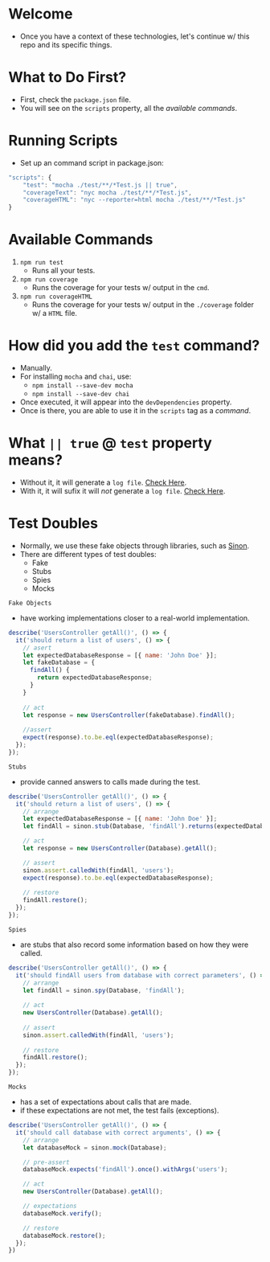 # Welcome
- Once you have a context of these technologies, let's continue w/ this repo and its specific things.

# What to Do First?
- First, check the `package.json` file.
- You will see on the `scripts` property, all the *available commands*.

# Running Scripts
- Set up an command script in package.json:
```javascript
"scripts": {
    "test": "mocha ./test/**/*Test.js || true",
    "coverageText": "nyc mocha ./test/**/*Test.js",
    "coverageHTML": "nyc --reporter=html mocha ./test/**/*Test.js"
}
```

# Available Commands
1. `npm run test`
    - Runs all your tests.
2. `npm run coverage`
    - Runs the coverage for your tests w/ output in the `cmd`.
2. `npm run coverageHTML`
    - Runs the coverage for your tests w/ output in the `./coverage` folder w/ a `HTML` file.


# How did you add the `test` command?
- Manually. 
- For installing `mocha` and `chai`, use:
    - `npm install --save-dev mocha`
    - `npm install --save-dev chai`
- Once executed, it will appear into the `devDependencies` property.
- Once is there, you are able to use it in the `scripts` tag as a *command*.

# What `|| true` @ `test` property means?
- Without it, it will generate a `log file`. [Check Here](https://user-images.githubusercontent.com/8363610/65988774-dac65300-e45e-11e9-887a-6af4ca1f0c63.png).
- With it, it will sufix it will *not* generate a `log file`. [Check Here](![image](https://user-images.githubusercontent.com/8363610/65989123-7657c380-e45f-11e9-9bf8-621024708bc1.png)).

# Test Doubles
- Normally, we use these fake objects through libraries, such as [Sinon](https://sinonjs.org/).
- There are different types of test doubles:
    - Fake
    - Stubs
    - Spies
    - Mocks

`Fake Objects`
- have working implementations closer to a real-world implementation.
```javascript
describe('UsersController getAll()', () => {
  it('should return a list of users', () => {
    // asert
    let expectedDatabaseResponse = [{ name: 'John Doe' }];
    let fakeDatabase = {
      findAll() {
        return expectedDatabaseResponse;
      }
    }
    
    // act
    let response = new UsersController(fakeDatabase).findAll();
    
    //assert
    expect(response).to.be.eql(expectedDatabaseResponse);
  });
});
```

`Stubs`
- provide canned answers to calls made during the test.
```javascript
describe('UsersController getAll()', () => {
  it('should return a list of users', () => {
    // arrange
    let expectedDatabaseResponse = [{ name: 'John Doe' }];
    let findAll = sinon.stub(Database, 'findAll').returns(expectedDatabaseResponse);

    // act
    let response = new UsersController(Database).getAll();

    // assert
    sinon.assert.calledWith(findAll, 'users');
    expect(response).to.be.eql(expectedDatabaseResponse);
    
    // restore
    findAll.restore();
  });
});
```

`Spies`
- are stubs that also record some information based on how they were called.
```javascript
describe('UsersController getAll()', () => {
  it('should findAll users from database with correct parameters', () => {
    // arrange
    let findAll = sinon.spy(Database, 'findAll');
    
    // act
    new UsersController(Database).getAll();
    
    // assert
    sinon.assert.calledWith(findAll, 'users');
    
    // restore
    findAll.restore();
  });
});
```

`Mocks`
- has a set of expectations about calls that are made. 
- if these expectations are not met, the test fails (exceptions).
```javascript
describe('UsersController getAll()', () => {
  it('should call database with correct arguments', () => {
    // arrange
    let databaseMock = sinon.mock(Database);

    // pre-assert
    databaseMock.expects('findAll').once().withArgs('users');

    // act
    new UsersController(Database).getAll();

    // expectations
    databaseMock.verify();

    // restore
    databaseMock.restore();
  });
})
```